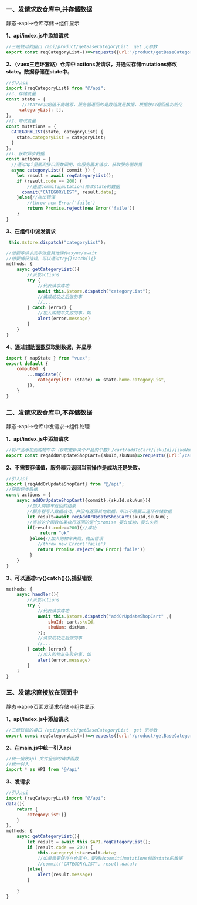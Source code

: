 ### 一、发请求放仓库中,并存储数据

静态->api->仓库存储->组件显示

**1、api/index.js中添加请求** 

```js
//三级联动的接口 /api/product/getBaseCategoryList  get 无参数
export const reqCategoryList=()=>requests({url:'/product/getBaseCategoryList',method:'get'})
```

**2、（vuex三连环套路）仓库中 actions发请求，并通过存储mutations修改state。数据存储在state中**。

```js
//引入api
import {reqCategoryList} from "@/api";
//3、存储变量
const state = {
      //statec初始值不能瞎写，服务器返回的是数组就是数据，根据接口返回值初始化
     categoryList: [],
};
//2、修改变量
const mutations = {
  CATEGORYLIST(state, categoryList) {
    state.categoryList = categoryList;
  }
};
//1、获取异步数据
const actions = {
  //通过api里面的接口函数调用，向服务器发请求，获取服务器数据
  async categoryList({ commit }) {
    let result = await reqCategoryList();
    if (result.code == 200) {
        //通过commit让mutations修改state的数据
      commit("CATEGORYLIST", result.data);
    }else{//抛出错误
        //throw new Error('faile')
        return Promise.reject(new Error('faile'))
    }
}
```

**3、在组件中派发请求**

```js
 this.$store.dispatch("categoryList");

//想要等请求完毕做些其他操作async/await
//想要捕获错误，可以通过try{}catch(){}
methods: {
    async getCategoryList(){
        //派发actions
        try {
            //代表请求成功
            await this.$store.dispatch("categoryList");
            //请求成功之后做的事
            //....
        } catch (error) {
            //加入购物车失败的事，如
            alert(error.message)
        }
    }
}
```

**4、通过[辅助函数](https://www.cnblogs.com/jiajia-hjj/p/16008643.html)获取到数据，并显示**

```js
import { mapState } from "vuex";
export default {
    computed: {
        ...mapState({
            categoryList: (state) => state.home.categoryList,
        }),
    }
}
```



### 二、发请求放仓库中,不存储数据

静态->api->仓库中发请求->组件处理

**1、api/index.js中添加请求** 

```js
//将产品添加到购物车中（获取更新某个产品的个数）/cart/addToCart/{skuId}/{skuNum} POST
export const reqAddOrUpdateShopCart=(skuId,skuNum)=>requests({url:`/cart/addToCart/${skuId}/${skuNum}`,method:'post'});
```

**2、不需要存储值，服务器只返回当前操作是成功还是失败。**

```js
//引入api
import {reqAddOrUpdateShopCart} from "@/api";
//获取异步数据
const actions = {
    async addOrUpdateShopCart({commit},{skuId,skuNum}){   
        //加入购物车返回的结果 
        //服务器写入数据成功，并没有返回其他数据，所以不需要三连环存储数据
        let result=await reqAddOrUpdateShopCart(skuId,skuNum);
        //当前这个函数如果执行返回的是个promise 要么成功，要么失败
        if(result.code==200){//成功
             return "ok"
         }else{//加入购物车失败，抛出错误
            //throw new Error('faile')
            return Promise.reject(new Error('faile'))
         }
    }
}
```

**3、可以通过try{}catch(){},捕获错误**

```js
methods: {
    async handler(){
        //派发actions
        try {
            //代表请求成功
            await this.$store.dispatch("addOrUpdateShopCart" ,{
                skuId: cart.skuId,
                skuNum: disNum,
            });
            //请求成功之后做的事
            //....
        } catch (error) {
            //加入购物车失败的事，如
            alert(error.message)
        }
    }
}
```



### 三、发请求直接放在页面中

静态->api->页面发请求存储->组件显示

**1、api/index.js中添加请求**

```js
//三级联动的接口 /api/product/getBaseCategoryList  get 无参数
export const reqCategoryList=()=>requests({url:'/product/getBaseCategoryList',method:'get'})
```



**2、在main.js中统一引入api**

```js
//统一接收api 文件全部的请求函数
//统一引入
import * as API from '@/api'
```



**3、发请求**

```js
//引入api
import {reqCategoryList} from "@/api";
data(){
    return {
        categoryList:[]
    }
},
methods: {
    async getCategoryList(){
        let result = await this.$API.reqCategoryList();
        if (result.code == 200) {
            this.categoryList=result.data;
            //如果需要保存在仓库中。要通过commit让mutations修改state的数据
            //commit("CATEGORYLIST", result.data);
        }else{
            alert(result.message)
        }
       
    }
}
```

​		
